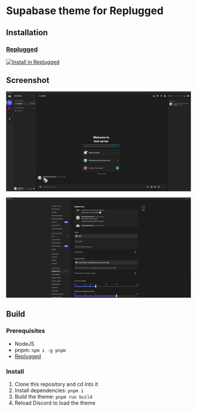 # Supabase theme for Replugged

## Installation

### **[Replugged](https://replugged.dev/)**

[![Install in Replugged](https://img.shields.io/badge/-Install%20in%20Replugged-blue?style=for-the-badge&logo=none)](https://replugged.dev/install?identifier=fooooooooooooooo/replugged-supabase-theme&source=github)

## Screenshot

![Server Preview](./images/server.png)

![Settings Preview](./images/settings.png)

## Build

### Prerequisites

- NodeJS
- pnpm: `npm i -g pnpm`
- [Replugged](https://github.com/replugged-org/replugged#installation)

### Install

1. Clone this repository and cd into it
2. Install dependencies: `pnpm i`
3. Build the theme: `pnpm run build`
4. Reload Discord to load the theme

<!--
```sh
git tag v1.1.0
git push --tags
```
-->
